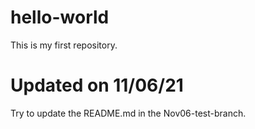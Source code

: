 # hello-world
This is my first repository.

# Updated on 11/06/21
Try to update the README.md in the Nov06-test-branch.
